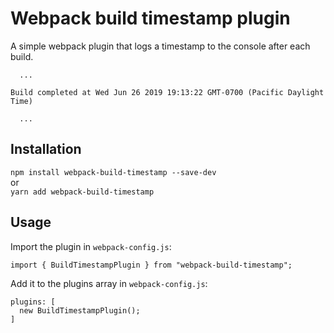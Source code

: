 # Webpack build timestamp plugin

A simple webpack plugin that logs a timestamp to the console after each build.

```
  ...

Build completed at Wed Jun 26 2019 19:13:22 GMT-0700 (Pacific Daylight Time)  

  ...
```

## Installation
`npm install webpack-build-timestamp --save-dev`  
  or  
`yarn add webpack-build-timestamp`  

## Usage
Import the plugin in `webpack-config.js`:

```
import { BuildTimestampPlugin } from "webpack-build-timestamp";
```

Add it to the plugins array in `webpack-config.js`:
```
plugins: [
  new BuildTimestampPlugin();
]
```
